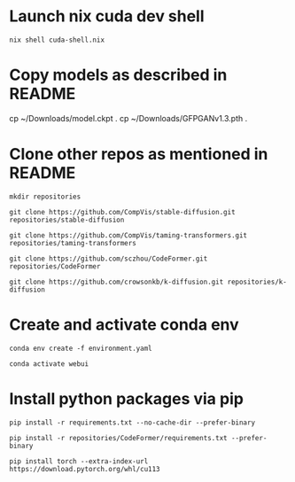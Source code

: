 # Launch nix cuda dev shell
```nix shell cuda-shell.nix```
# Copy models as described in README
cp ~/Downloads/model.ckpt .
cp ~/Downloads/GFPGANv1.3.pth .
# Clone other repos as mentioned in README
```mkdir repositories```

```git clone https://github.com/CompVis/stable-diffusion.git repositories/stable-diffusion```

```git clone https://github.com/CompVis/taming-transformers.git repositories/taming-transformers```

```git clone https://github.com/sczhou/CodeFormer.git repositories/CodeFormer```

```git clone https://github.com/crowsonkb/k-diffusion.git repositories/k-diffusion```

# Create and activate conda env
```conda env create -f environment.yaml```

```conda activate webui```

# Install python packages via pip
```pip install -r requirements.txt --no-cache-dir --prefer-binary```

```pip install -r repositories/CodeFormer/requirements.txt --prefer-binary```

```pip install torch --extra-index-url https://download.pytorch.org/whl/cu113```